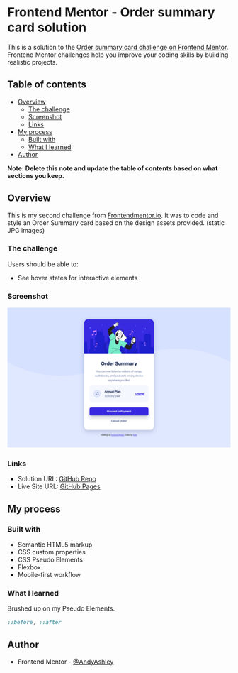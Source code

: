 # Frontend Mentor - Order summary card solution

This is a solution to the [Order summary card challenge on Frontend Mentor](https://www.frontendmentor.io/challenges/order-summary-component-QlPmajDUj). Frontend Mentor challenges help you improve your coding skills by building realistic projects.

## Table of contents

- [Overview](#overview)
  - [The challenge](#the-challenge)
  - [Screenshot](#screenshot)
  - [Links](#links)
- [My process](#my-process)
  - [Built with](#built-with)
  - [What I learned](#what-i-learned)
- [Author](#author)

**Note: Delete this note and update the table of contents based on what sections you keep.**

## Overview

This is my second challenge from [Frontendmentor.io](https://www.frontendmentor.io/). It was to code and style an Order Summary card based on the design assets provided. (static JPG images)

### The challenge

Users should be able to:

- See hover states for interactive elements

### Screenshot

![](./images/challenge-screenshot.png)

### Links

- Solution URL: [GitHub Repo](https://github.com/AndyAshley/Order-Summary-Card)
- Live Site URL: [GitHub Pages](https://andyashley.github.io/Order-Summary-Card/)

## My process

### Built with

- Semantic HTML5 markup
- CSS custom properties
- CSS Pseudo Elements
- Flexbox
- Mobile-first workflow

### What I learned

Brushed up on my Pseudo Elements.

```css
::before, ::after
```

## Author

- Frontend Mentor - [@AndyAshley](https://www.frontendmentor.io/profile/AndyAshley)

